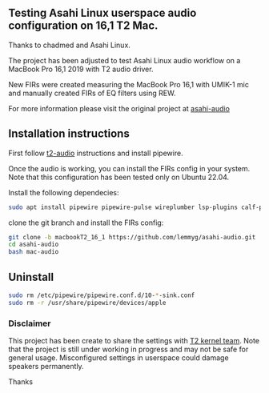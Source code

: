 ## Testing Asahi Linux userspace audio configuration on 16,1 T2 Mac.

Thanks to chadmed and Asahi Linux.

The project has been adjusted to test Asahi Linux audio workflow on a MacBook Pro 16,1 2019 with T2 audio driver.

New FIRs were created measuring the MacBook Pro 16,1 with UMIK-1 mic and manually created FIRs of EQ filters using REW.

For more information please visit the original project at [asahi-audio](https://github.com/chadmed/asahi-audio)

## Installation instructions

First follow [t2-audio](https://wiki.t2linux.org/guides/audio-config) instructions and install pipewire.

Once the audio is working, you can install the FIRs config in your system.
Note that this configuration has been tested only on Ubuntu 22.04.

Install the following dependecies:
```sh
sudo apt install pipewire pipewire-pulse wireplumber lsp-plugins calf-plugins
```
clone the git branch and install the FIRs config:
```sh
git clone -b macbookT2_16_1 https://github.com/lemmyg/asahi-audio.git
cd asahi-audio
bash mac-audio
```

## Uninstall
```sh
sudo rm /etc/pipewire/pipewire.conf.d/10-*-sink.conf
sudo rm -r /usr/share/pipewire/devices/apple
```


### Disclaimer
This project has been create to share the settings with [T2 kernel team](https://wiki.t2linux.org/). Note that the project is still under working in progress and may not be safe for general usage. Misconfigured settings in userspace could damage speakers permanently.

Thanks